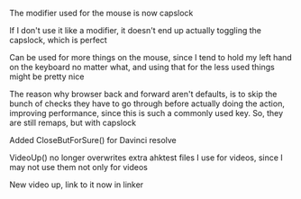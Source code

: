 The modifier used for the mouse is now capslock

If I don't use it like a modifier, it doesn't end up actually toggling the capslock, which is perfect

Can be used for more things on the mouse, since I tend to hold my left hand on the keyboard no matter what, and using that for the less used things might be pretty nice

The reason why browser back and forward aren't defaults, is to skip the bunch of checks they have to go through before actually doing the action, improving performance, since this is such a commonly used key. So, they are still remaps, but with capslock

Added CloseButForSure() for Davinci resolve

VideoUp() no longer overwrites extra ahktest files I use for videos, since I may not use them not only for videos

New video up, link to it now in linker